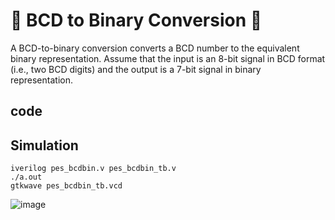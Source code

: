 # 🔱 BCD to Binary Conversion 🔱

A BCD-to-binary conversion converts a BCD number to the equivalent binary representation.
Assume that the input is an 8-bit signal in BCD format (i.e., two BCD digits) and the
output is a 7-bit signal in binary representation.

## code

## Simulation

```
iverilog pes_bcdbin.v pes_bcdbin_tb.v
./a.out
gtkwave pes_bcdbin_tb.vcd
```


![image](https://github.com/Tech-mohankrishna/pes_bcdbin/assets/57735263/e61560e2-f132-46e0-8198-daba76f0148f)

